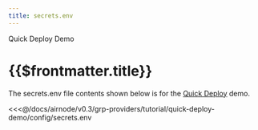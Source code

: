 ```yaml
---
title: secrets.env
---
```


<TitleSpan>Quick Deploy Demo</TitleSpan>

# {{$frontmatter.title}}

The secrets.env file contents shown below is for the [Quick Deploy](./) demo.

<<<@/docs/airnode/v0.3/grp-providers/tutorial/quick-deploy-demo/config/secrets.env
